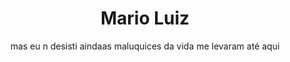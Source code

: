 <h1 align="center">Mario Luiz</h1>
<div style="width:100%;display:flex; justify-content:center;">
    <div style="witdh:50%; display:inline;">
        mas eu n desisti ainda
    </div>
    <div style="witdh:50%;display:inline;">
        as maluquices da vida me levaram até aqui
    </div>
</div>